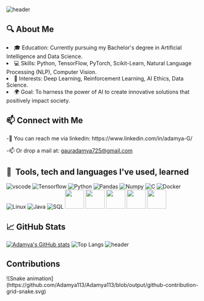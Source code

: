 ![header](https://capsule-render.vercel.app/api?type=waving&height=220&color=0:f72585,100:4361ee&text=Hello%20I'm%20Adamya&textBg=false&fontAlign=51&animation=scaleIn&reversal=true&stroke=7A3891&strokeWidth=0&fontColor=FDFBFD%20&fontSize=70)
<h2>🔍 About Me</h2>
 <li>🎓 Education: Currently pursuing my Bachelor's degree in Artificial Intelligence and Data Science.</li>
 <li>💻 Skills: Python, TensorFlow, PyTorch, Scikit-Learn, Natural Language Processing (NLP), Computer Vision.</li>
 <li>🧠 Interests: Deep Learning, Reinforcement Learning, AI Ethics, Data Science.</li>
 <li>🌍 Goal: To harness the power of AI to create innovative solutions that positively impact society.</li>
 </ul>

<h2>📫 Connect with Me</h2>
-💬 You can reach me via linkedin: https://www.linkedin.com/in/adamya-G/

-📫 Or drop a mail at: gauradamya725@gmail.com


<h2> 🚀 &nbsp;Tools, tech and languages I've used, learned</h2>
<p align="left">
<img src="https://cdn.jsdelivr.net/gh/devicons/devicon/icons/vscode/vscode-original.svg" alt="vscode" width="50" height="50"/>
<img src="https://cdn.jsdelivr.net/gh/devicons/devicon@latest/icons/tensorflow/tensorflow-original.svg" alt="Tensorflow" width="50" height="50"/>
<img src="https://cdn.jsdelivr.net/gh/devicons/devicon@latest/icons/python/python-original.svg" alt="Python" width="50" height="50"/>
<img src="https://cdn.jsdelivr.net/gh/devicons/devicon@latest/icons/pandas/pandas-original-wordmark.svg"  alt="Pandas" width="50" height="50"/>
<img src="https://cdn.jsdelivr.net/gh/devicons/devicon@latest/icons/numpy/numpy-plain-wordmark.svg"  alt="Numpy" width="50" height="50"/>
<img src="https://cdn.jsdelivr.net/gh/devicons/devicon@latest/icons/c/c-original.svg" alt="C" width="50" height="50"/>
<img src="https://cdn.jsdelivr.net/gh/devicons/devicon@latest/icons/docker/docker-original-wordmark.svg" alt="Docker" width="50" height="50"/>
<img src="https://cdn.jsdelivr.net/gh/devicons/devicon@latest/icons/linux/linux-original.svg" alt="Linux" width="50" height="50"/>
<img src="https://cdn.jsdelivr.net/gh/devicons/devicon@latest/icons/java/java-original-wordmark.svg" alt="Java" width="50" height="50"/>
<img src="https://cdn.jsdelivr.net/gh/devicons/devicon@latest/icons/azuresqldatabase/azuresqldatabase-original.svg" alt="SQL" width="50" height="50" />
<img src="https://cdn.jsdelivr.net/gh/devicons/devicon@latest/icons/matplotlib/matplotlib-original.svg"  width="50" height="50" />
<img src="https://cdn.jsdelivr.net/gh/devicons/devicon@latest/icons/anaconda/anaconda-original.svg"  width="50" height="50" />
<img src="https://cdn.jsdelivr.net/gh/devicons/devicon@latest/icons/keras/keras-original-wordmark.svg"  width="50" height="50" />
<img src="https://cdn.jsdelivr.net/gh/devicons/devicon@latest/icons/opencv/opencv-original-wordmark.svg"  width="50" height="50" />
<img src="https://cdn.jsdelivr.net/gh/devicons/devicon@latest/icons/pytorch/pytorch-plain-wordmark.svg"  width="50" height="50" />
<h2>📈 GitHub Stats</h2>        
</p>

[![Adamya's GitHub stats](https://github-readme-stats-rho-two-56.vercel.app/api?username=Adamya113)](https://github.com/Adamya113/github-readme-stats)
![Top Langs](https://github-readme-stats-rho-two-56.vercel.app/api/top-langs/?username=Adamya113&layout=compact)
![header](https://capsule-render.vercel.app/api?type=waving&height=120&color=0:f72585,100:4361ee&textBg=false&fontAlign=51&animation=scaleIn&reversal=true&stroke=7A3891&strokeWidth=0&fontColor=FDFBFD%20&fontSize=70&section=footer)

<h2>Contributions</h2>
![Snake animation](https://github.com/Adamya113/Adamya113/blob/output/github-contribution-grid-snake.svg)
